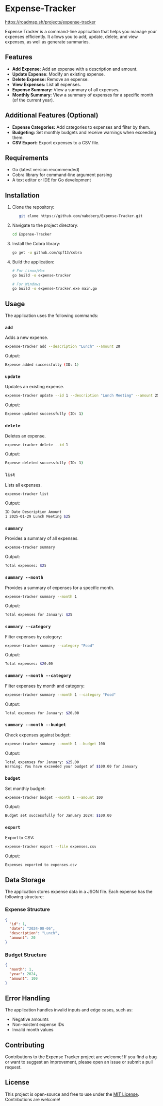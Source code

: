# Expense-Tracker

https://roadmap.sh/projects/expense-tracker

Expense Tracker is a command-line application that helps you manage your expenses efficiently. It allows you to add, update, delete, and view expenses, as well as generate summaries.

## Features

- **Add Expense:** Add an expense with a description and amount.
- **Update Expense:** Modify an existing expense.
- **Delete Expense:** Remove an expense.
- **View Expenses:** List all expenses.
- **Expense Summary:** View a summary of all expenses.
- **Monthly Summary:** View a summary of expenses for a specific month (of the current year).

## Additional Features (Optional)

- **Expense Categories:** Add categories to expenses and filter by them.
- **Budgeting:** Set monthly budgets and receive warnings when exceeding them.
- **CSV Export:** Export expenses to a CSV file.

## Requirements

- Go (latest version recommended)
- Cobra library for command-line argument parsing
- A text editor or IDE for Go development

## Installation

1. Clone the repository:

   ```bash
      git clone https://github.com/nabobery/Expense-Tracker.git
   ```

2. Navigate to the project directory:

   ```bash
   cd Expense-Tracker
   ```

3. Install the Cobra library:

   ```bash
   go get -u github.com/spf13/cobra
   ```

4. Build the application:

   ```bash
   # For Linux/Mac
   go build -o expense-tracker

   # For Windows
   go build -o expense-tracker.exe main.go
   ```

## Usage

The application uses the following commands:

### `add`

Adds a new expense.

```bash
expense-tracker add --description "Lunch" --amount 20
```

Output:

```bash
Expense added successfully (ID: 1)
```

### `update`

Updates an existing expense.

```bash
expense-tracker update --id 1 --description "Lunch Meeting" --amount 25
```

Output:

```bash
Expense updated successfully (ID: 1)
```

### `delete`

Deletes an expense.

```bash
expense-tracker delete --id 1
```

Output:

```bash
Expense deleted successfully (ID: 1)
```

### `list`

Lists all expenses.

```bash
expense-tracker list
```

Output:

```bash
ID Date Description Amount
1 2025-01-29 Lunch Meeting $25
```

### `summary`

Provides a summary of all expenses.

```bash
expense-tracker summary
```

Output:

```bash
Total expenses: $25
```

### `summary --month`

Provides a summary of expenses for a specific month.

```bash
expense-tracker summary --month 1
```

Output:

```bash
Total expenses for January: $25
```

### `summary --category`

Filter expenses by category:

```bash
expense-tracker summary --category "Food"
```

Output:

```bash
Total expenses: $20.00
```

### `summary --month --category`

Filter expenses by month and category:

```bash
expense-tracker summary --month 1 --category "Food"
```

Output:

```bash
Total expenses for January: $20.00
```

### `summary --month --budget`

Check expenses against budget:

```bash
expense-tracker summary --month 1 --budget 100
```

Output:

```bash
Total expenses for January: $25.00
Warning: You have exceeded your budget of $100.00 for January
```

### `budget`

Set monthly budget:

```bash
expense-tracker budget --month 1 --amount 100
```

Output:

```bash
Budget set successfully for January 2024: $100.00
```

### `export`

Export to CSV:

```bash
expense-tracker export --file expenses.csv
```

Output:

```bash
Expenses exported to expenses.csv
```

## Data Storage

The application stores expense data in a JSON file. Each expense has the following structure:

### Expense Structure

```json
{
  "id": 1,
  "date": "2024-08-06",
  "description": "Lunch",
  "amount": 20
}
```

### Budget Structure

```json
{
  "month": 1,
  "year": 2024,
  "amount": 100
}
```

## Error Handling

The application handles invalid inputs and edge cases, such as:

- Negative amounts
- Non-existent expense IDs
- Invalid month values

## Contributing

Contributions to the Expense Tracker project are welcome! If you find a bug or want to suggest an improvement, please open an issue or submit a pull request.

## License

This project is open-source and free to use under the [MIT License](LICENSE). Contributions are welcome!
